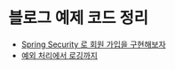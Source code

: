 # 블로그 예제 코드 정리

- [Spring Security 로 회원 가입을 구현해보자](https://github.com/Hyune-c/blog-code/tree/master/signup-security)
- [예외 처리에서 로깅까지](https://github.com/Hyune-c/blog-code/tree/master/exception-logging)

